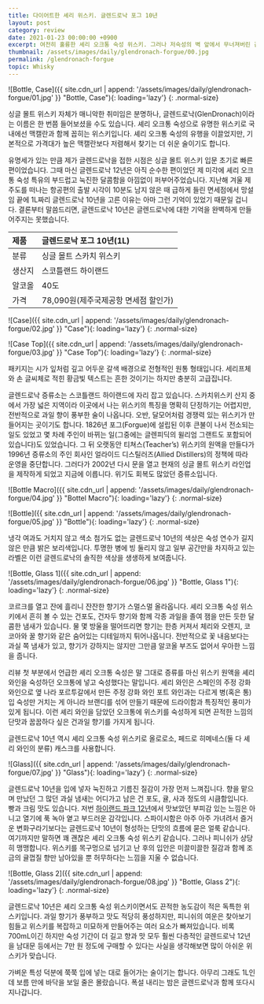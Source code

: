 ```yaml
---
title: 다이어트한 셰리 위스키. 글렌드로낙 포그 10년
layout: post
category: review
date: 2021-01-23 00:00:00 +0900
excerpt: 여전히 훌륭한 셰리 오크통 숙성 위스키. 그러나 저숙성의 벽 앞에서 무너져버린 감미로운 여운. 싱글 몰트 스카치위스키 글렌드로낙 포그 10년 리뷰.
thumbnail: /assets/images/daily/glendronach-forgue/00.jpg
permalink: /glendronach-forgue
topic: Whisky
---
```


![Bottle, Case]({{ site.cdn_url | append: '/assets/images/daily/glendronach-forgue/01.jpg' }} "Bottle, Case"){: loading='lazy'}
{: .normal-size}

싱글 몰트 위스키 자체가 매니악한 취미임은 분명하나, 글렌드로낙(GlenDronach)이라는 이름은 한 번쯤 들어보셨을 수도 있습니다. 셰리 오크통 숙성으로 유명한 위스키로 국내에선 맥캘란과 함께 꼽히는 위스키입니다. 셰리 오크통 숙성의 유행을 이끌었지만, 기본적으로 가격대가 높은 맥캘란보다 저렴해서 찾기는 더 쉬운 술이기도 합니다.

유명세가 있는 만큼 제가 글렌드로낙을 접한 시점은 싱글 몰트 위스키 입문 초기로 빠른 편이었습니다. 그때 마신 글렌드로낙 12년은 아직 순수한 편이었던 제 미각에 셰리 오크통 숙성 특유의 부드럽고 눅진한 달콤함을 아낌없이 퍼부어주었습니다. 지난해 겨울 제주도를 떠나는 항공편의 출발 시각이 10분도 남지 않은 때 급하게 들린 면세점에서 망설임 끝에 1L짜리 글렌드로낙 10년을 고른 이유는 아마 그런 기억이 있었기 때문일 겁니다. 결론부터 말씀드리면, 글렌드로낙 10년은 글렌드로낙에 대한 기억을 완벽하게 만들어주지는 못했습니다.

|제품|글렌드로낙 포그 10년(1L)|
|:---|:---|
|분류|싱글 몰트 스카치 위스키|
|생산지|스코틀랜드 하이랜드|
|알코올|40도|
|가격|78,090원(제주국제공항 면세점 할인가)|

![Case]({{ site.cdn_url | append: '/assets/images/daily/glendronach-forgue/02.jpg' }} "Case"){: loading='lazy'}
{: .normal-size}

![Case Top]({{ site.cdn_url | append: '/assets/images/daily/glendronach-forgue/03.jpg' }} "Case Top"){: loading='lazy'}
{: .normal-size}

패키지는 시가 잎처럼 깊고 어두운 갈색 배경으로 전형적인 원통 형태입니다. 세리프체와 손 글씨체로 적힌 황금빛 텍스트는 흔한 것이기는 하지만 충분히 고급집니다.

글렌드로낙 증류소는 스코틀랜드 하이랜드에 자리 잡고 있습니다. 스카치위스키 산지 중에서 가장 넓은 지역이라 이곳에서 나는 위스키의 특징을 명확히 단정하기는 어렵지만, 전반적으로 과일 향이 풍부한 술이 나옵니다. 오반, 달모어처럼 경쟁력 있는 위스키가 만들어지는 곳이기도 합니다. 1826년 포그(Forgue)에 설립된 이후 큰불이 나서 전소되는 일도 있었고 몇 차례 주인이 바뀌는 일(그중에는 글렌피딕의 윌리엄 그랜트도 포함되어 있습니다)도 있었습니다. 그 뒤 오랫동안 티쳐스(Teacher’s) 위스키의 원액을 만들다가 1996년 증류소의 주인 회사인 얼라이드 디스틸러즈(Allied Distillers)의 정책에 따라 운영을 중단합니다. 그러다가 2002년 다시 문을 열고 현재의 싱글 몰트 위스키 라인업을 제작하게 되었고 지금에 이릅니다. 위기도 회복도 많았던 증류소입니다.

![Bottle Macro]({{ site.cdn_url | append: '/assets/images/daily/glendronach-forgue/04.jpg' }} "Bottel Macro"){: loading='lazy'}
{: .normal-size}

![Bottle]({{ site.cdn_url | append: '/assets/images/daily/glendronach-forgue/05.jpg' }} "Bottle"){: loading='lazy'}
{: .normal-size}

냉각 여과도 거치지 않고 색소 첨가도 없는 글렌드로낙 10년의 색상은 숙성 연수가 길지 않은 만큼 밝은 보리색입니다. 투명한 병에 빙 둘리지 않고 일부 공간만을 차지하고 있는 라벨은 이런 글렌드로낙의 솔직한 색상을 생생하게 보여줍니다.

![Bottle, Glass 1]({{ site.cdn_url | append: '/assets/images/daily/glendronach-forgue/06.jpg' }} "Bottle, Glass 1"){: loading='lazy'}
{: .normal-size}

코르크를 열고 잔에 흘리니 잔잔한 향기가 스멀스멀 올라옵니다. 셰리 오크통 숙성 위스키에서 흔히 볼 수 있는 건포도, 건자두 향기와 함께 각종 과일을 졸여 잼을 만든 듯한 달콤한 냄새가 있습니다. 물 몇 방울을 떨어뜨리면 향기는 한층 커져서 체리와 오렌지, 코코아와 꿀 향기와 같은 숨어있는 디테일까지 튀어나옵니다. 전반적으로 꽃 내음보다는 과실 쪽 냄새가 있고, 향기가 강하지는 않지만 그만큼 알코올 부즈도 없어서 우아한 느낌을 줍니다.

리뷰 첫 부분에서 언급한 셰리 오크통 숙성은 말 그대로 증류를 마신 위스키 원액을 셰리 와인을 숙성하던 오크통에 넣고 숙성했다는 말입니다. 셰리 와인은 스페인의 주정 강화 와인으로 옆 나라 포르투갈에서 만든 주정 강화 와인 포트 와인과는 다르게 병(혹은 통)입 숙성만 거치는 게 아니라 브랜디를 섞어 만들기 때문에 드라이함과 특징적인 풍미가 있게 됩니다. 이런 셰리 와인을 담았던 오크통에 위스키를 숙성하게 되면 끈적한 느낌의 단맛과 꿉꿉하다 싶은 건과일 향기를 가지게 됩니다.

글렌드로낙 10년 역시 셰리 오크통 숙성 위스키로 올로로소, 페드로 히메네스(둘 다 셰리 와인의 분류) 캐스크를 사용합니다.

![Glass]({{ site.cdn_url | append: '/assets/images/daily/glendronach-forgue/07.jpg' }} "Glass"){: loading='lazy'}
{: .normal-size}

글렌드로낙 10년을 입에 넣자 눅진하고 기름진 질감이 가장 먼저 느껴집니다. 향을 맡으며 만났던 그 많던 과실 냄새는 어디가고 남은 건 포도, 귤, 사과 정도의 시큼함입니다. 빵과 크림 맛도 있습니다. 저번 <a title='한 모음에 꽉 찬 화려함. 하이랜드 파크 12년' href='/highland-park-12' target='_blank'>하이랜드 파크 12년</a>에서 맛보았던 부피감 있는 느낌은 아니고 열기에 푹 녹아 옅고 부드러운 감각입니다. 스파이시함은 아주 아주 가녀려서 즐거운 변화구라기보다는 글렌드로낙 10년이 형성하는 단맛의 흐름에 묻은 얼룩 같습니다. 여기까지만 말하면 꽤 괜찮은 셰리 오크통 숙성 위스키 같습니다. 그러나 피니쉬가 상당히 맹맹합니다. 위스키를 목구멍으로 넘기고 난 후의 입안은 미끌미끌한 질감과 함께 조금의 귤껍질 향만 남아있을 뿐 허무하다는 느낌을 지울 수 없습니다.

![Bottle, Glass 2]({{ site.cdn_url | append: '/assets/images/daily/glendronach-forgue/08.jpg' }} "Bottle, Glass 2"){: loading='lazy'}
{: .normal-size}

글렌드로낙 10년은 셰리 오크통 숙성 위스키이면서도 끈적한 농도감이 적은 독특한 위스키입니다. 과일 향기가 풍부하고 맛도 적당히 풍성하지만, 피니쉬의 여운은 찾아보기 힘들고 위스키를 복잡하고 미묘하게 만들어주는 여러 요소가 빠져있습니다. 비록 700mL이긴 하지만 숙성 기간이 더 길고 향과 맛 모두 훨씬 다층적인 글렌드로낙 12년을 남대문 등에서는 7만 원 정도에 구매할 수 있다는 사실을 생각해보면 많이 아쉬운 위스키가 맞습니다.

가벼운 특성 덕분에 쭉쭉 입에 넣는 대로 들어가는 술이기는 합니다. 아무리 그래도 1L인데 보름 만에 바닥을 보일 줄은 몰랐습니다. 폭설 내리는 밤은 글렌드로낙과 함께 또다시 지나갑니다.